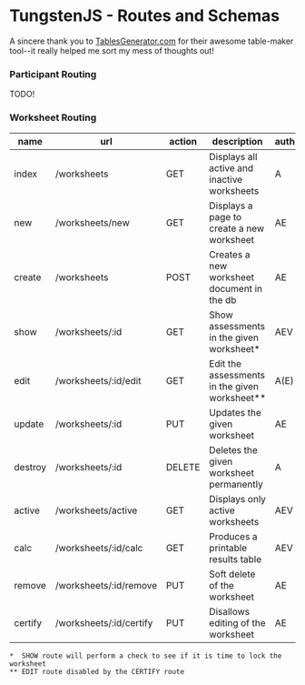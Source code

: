 # TungstenJS - Routes and Schemas

A sincere thank you to [TablesGenerator.com](http://www.tablesgenerator.com/markdown_tables) for their awesome table-maker tool--it really helped me sort my mess of thoughts out!

### Participant Routing

TODO!

### Worksheet Routing

| name    | url                     | action | description                                   | auth | functions                               |
|---------|-------------------------|--------|-----------------------------------------------|------|-----------------------------------------|
| index   | /worksheets             | GET    | Displays all active and inactive worksheets   | A    | new, show, destroy, active, remove      |
| new     | /worksheets/new         | GET    | Displays a page to create a new worksheet     | AE   | create, active                          |
| create  | /worksheets             | POST   | Creates a new worksheet document in the db    | AE   | active                                  |
| show    | /worksheets/:id         | GET    | Show assessments in the given worksheet*      | AEV  | edit, results, certify, archive, delete |
| edit    | /worksheets/:id/edit    | GET    | Edit the assessments in the given worksheet** | A(E) | assessment{add,edit,remove}, update     |
| update  | /worksheets/:id         | PUT    | Updates the given worksheet                   | AE   | --> show                                |
| destroy | /worksheets/:id         | DELETE | Deletes the given worksheet permanently       | A    | --> active                              |
| active  | /worksheets/active      | GET    | Displays only active worksheets               | AEV  | new, show                               |
| calc    | /worksheets/:id/calc    | GET    | Produces a printable results table            | AEV  | active                                  |
| remove  | /worksheets/:id/remove  | PUT    | Soft delete of the worksheet                  | AE   | --> active                              |
| certify | /worksheets/:id/certify | PUT    | Disallows editing of the worksheet            | AE   | --> active                              |

    *  SHOW route will perform a check to see if it is time to lock the worksheet
    ** EDIT route disabled by the CERTIFY route

